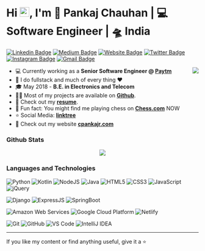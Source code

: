 <h1>Hi <a href="https://www.cpankajr.com/"><img src="https://media.giphy.com/media/hvRJCLFzcasrR4ia7z/giphy.gif" width="25px"></a>, I'm 🧑 Pankaj Chauhan | 💻 Software Engineer | 🛸 India</h1>

[![Linkedin Badge](https://img.shields.io/badge/-cpankajr-blue?style=flat&logo=Linkedin&logoColor=white&link=https://www.linkedin.com/in/cpankajr/)](https://www.linkedin.com/in/cpankajr/)
[![Medium Badge](https://img.shields.io/badge/-@cpankajr-000000?style=flat&labelColor=000000&logo=Medium&link=https://medium.com/@cpankajr)](https://medium.com/@cpankajr)
[![Website Badge](https://img.shields.io/badge/-cpankajr.com-47CCCC?style=flat&logo=Google-Chrome&logoColor=white&link=https://cpankajr.com)](https://cpankajr.com)
[![Twitter Badge](https://img.shields.io/badge/-@cpankajr-1ca0f1?style=flat&labelColor=1ca0f1&logo=twitter&logoColor=white&link=https://twitter.com/cpankajr)](https://twitter.com/cpankajr)
[![Instagram Badge](https://img.shields.io/badge/-@cpankajr-purple?style=flat&logo=instagram&logoColor=white&link=https://instagram.com/cpankajr/)](https://instagram.com/cpankajr)
[![Gmail Badge](https://img.shields.io/badge/-cpankajr-c14438?style=flat&logo=Gmail&logoColor=white&link=mailto:cpankajr@gmail.com)](mailto:cpankajr@gmail.com)

<img align="right" src="https://media1.giphy.com/media/13HgwGsXF0aiGY/giphy.gif" />

- 💻 Currently working as a **Senior Software Engineer @ [Paytm](https://paytm.com/)**
- 💬 I do fullstack and much of every thing :heart:
- 🎓 May 2018 - **B.E. in Electronics and Telecom**
- :man_technologist: Most of my projects are available on **[Github](https://github.com/cpankajr/cpankajr/)**.
- :orange_book: Check out my **[resume](https://cpankajr.com/files/resume/Pankaj_CV_Sept_2021.pdf)**.
- 🎲 Fun fact: You might find me playing chess on **[Chess.com](https://chess.com/)** NOW
- ⭐ Social Media: **[linktree](https://linktr.ee/cpankajr)**
- 🌴 Check out my website **[cpankajr.com](https://cpankajr.com/)**


### Github Stats
<p align="center" >
<a href="https://github.com/anuraghazra/github-readme-stats"> 
    <img  src="https://github-readme-stats.vercel.app/api?username=cpankajr&&show_icons=true&theme=radical"/>
  </a>

</p>

### Languages and Technologies

![Python](https://img.shields.io/badge/-Python-3776AB?style=for-the-badge&logo=python&logoColor=ffffff)
![Kotlin](https://img.shields.io/badge/-Kotlin-61DBFB?style=for-the-badge&logo=kotlin&logoColor=ffffff)
![NodeJS](https://img.shields.io/badge/-NodeJS-007ACC?style=for-the-badge&logo=nodedotjs&logoColor=ffffff)
![Java](http://img.shields.io/badge/-Java-f89820?style=for-the-badge&logo=java&logoColor=ffffff)
![HTML5](https://img.shields.io/badge/-HTML5-E44D26?style=for-the-badge&logo=html5&logoColor=ffffff)
![CSS3](https://img.shields.io/badge/-CSS3-2965f1?style=for-the-badge&logo=css3&logoColor=ffffff)
![JavaScript](https://img.shields.io/badge/-JavaScript-F0DB4F?style=for-the-badge&logo=javascript&logoColor=ffffff)
![jQuery](https://img.shields.io/badge/-jQuery-232F3E?style=for-the-badge&logo=jquery&logoColor=ffffff)

![Django](https://img.shields.io/badge/-Django-336600?style=for-the-badge&logo=django&logoColor=ffffff)
![ExpressJS](https://img.shields.io/badge/-ExpressJS-808080?style=for-the-badge&logo=express&logoColor=ffffff)
![SpringBoot](https://img.shields.io/badge/-SpringBoot-00AD9F?style=for-the-badge&logo=spring&logoColor=ffffff)

![Amazon Web Services](https://img.shields.io/badge/-AWS-FF9900?style=for-the-badge&logo=amazon-aws&logoColor=ffffff)
![Google Cloud Platform](https://img.shields.io/badge/-Google%20Cloud-232F3E?style=for-the-badge&logo=google-cloud&logoColor=ffffff)
![Netlify](https://img.shields.io/badge/-Netlify-00AD9F?style=for-the-badge&logo=netlify&logoColor=ffffff)

![Git](https://img.shields.io/badge/-Git-%23F05032?style=for-the-badge&logo=git&logoColor=ffffff)
![GitHub](https://img.shields.io/badge/-GitHub-211F1F?style=for-the-badge&logo=github&logoColor=ffffff)
![VS Code](http://img.shields.io/badge/-VS%20Code-007ACC?style=for-the-badge&logo=visual-studio-code&logoColor=ffffff)
![IntelliJ IDEA](http://img.shields.io/badge/-IntelliJ%20IDEA-2965f1?style=for-the-badge&logo=intellij-idea&logoColor=ffffff)

---

If you like my content or find anything useful, give it a :star:
